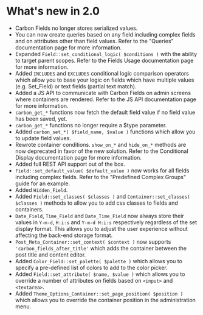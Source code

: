 # What's new in 2.0

- Carbon Fields no longer stores serialized values.
- You can now create queries based on any field including complex fields and on attributes other than field values. Refer to the "Queries" documentation page for more information.
- Expanded `Field::set_conditional_logic( $conditions )` with the ability to target parent scopes. Refer to the Fields Usage documentation page for more information.
- Added `INCLUDES` and `EXCLUDES` conditional logic comparison operators which allow you to base your logic on fields which have multiple values (e.g. Set_Field) or text fields (partial text match).
- Added a JS API to communicate with Carbon Fields on admin screens where containers are rendered. Refer to the JS API documentation page for more information.
- `carbon_get_*` functions now fetch the default field value if no field value has been saved, yet.
- `carbon_get_*` functions no longer require a $type parameter.
- Added `carbon_set_*( $field_name, $value )` functions which allow you to update field values.
- Rewrote container conditions. `show_on_*` and `hide_on_*` methods are now deprecated in favor of the new solution. Refer to the Conditional Display documentation page for more information.
- Added full REST API support out of the box.
- `Field::set_default_value( $default_value )` now works for all fields including complex fields. Refer to the "Predefined Complex Groups" guide for an example.
- Added `Hidden_Field`.
- Added `Field::set_classes( $classes )` and `Container::set_classes( $classes )` methods to allow you to add css classes to fields and containers.
- `Date_Field`, `Time_Field` and `Date_Time_Field` now always store their values in `Y-m-d`, `H:i:s` and `Y-m-d H:i:s` respectively regardless of the set display format. This allows you to adjust the user experience without affecting the back-end storage format.
- `Post_Meta_Container::set_context( $context )` now supports `'carbon_fields_after_title'` which adds the container between the post title and content editor.
- Added `Color_Field::set_palette( $palette )` which allows you to specify a pre-defined list of colors to add to the color picker.
- Added `Field::set_attribute( $name, $value )` which allows you to override a number of attributes on fields based on `<input>` and `<textarea>`.
- Added `Theme_Options_Container::set_page_position( $position )` which allows you to override the container position in the administration menu.